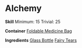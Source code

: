 <!-- TITLE: Bottle of Fairy Tears -->
<!-- SUBTITLE: A glass bottle full of fairy tears -->

# Alchemy
**Skill**
Minimum: 15
Trivial: 25

**Container**
[Foldable Medicine Bag](foldable-medicine-bag)

**Ingredients**
[Glass Bottle](glass-bottle)
[Fairy Tears](fairy-tears)